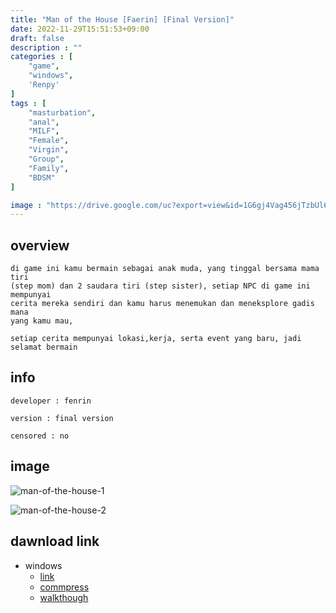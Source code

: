 ```yaml
---
title: "Man of the House [Faerin] [Final Version]"
date: 2022-11-29T15:51:53+09:00
draft: false
description : ""
categories : [
    "game",
    "windows",
    'Renpy'
]
tags : [
    "masturbation",
    "anal",
    "MILF",
    "Female",
    "Virgin",
    "Group",
    "Family",
    "BDSM"
]

image : "https://drive.google.com/uc?export=view&id=1G6gj4Vag456jTzbUl60-XFWJY83eYFWW"
---
```


## overview
    di game ini kamu bermain sebagai anak muda, yang tinggal bersama mama tiri 
    (step mom) dan 2 saudara tiri (step sister), setiap NPC di game ini mempunyai 
    cerita mereka sendiri dan kamu harus menemukan dan meneksplore gadis mana 
    yang kamu mau,

    setiap cerita mempunyai lokasi,kerja, serta event yang baru, jadi selamat bermain 
## info
    developer : fenrin

    version : final version

    censored : no
## image

![man-of-the-house-1](https://drive.google.com/uc?export=view&id=1bsYJxj8iXN8g7uMZ85AwhNX5fAj3pbhW)

![man-of-the-house-2](https://drive.google.com/uc?export=view&id=1ObeCocysLN_mbibULKIQtFr57lpQmnVH)


## dawnload link

* windows 
    * [link](https://ouo.io/Qnf1LL)
    * [commpress](https://ouo.io/VfPvVE)
    * [walkthough](https://ouo.io/0hL3Xb)


